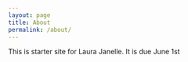 ```yaml
---
layout: page
title: About
permalink: /about/
---
```


This is starter site for Laura Janelle. It is due June 1st

